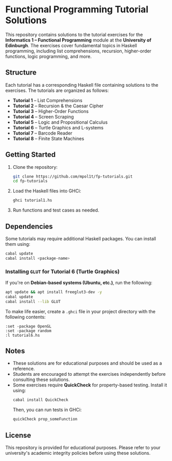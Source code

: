# Functional Programming Tutorial Solutions

This repository contains solutions to the tutorial exercises for the **Informatics 1 – Functional Programming** module at the **University of Edinburgh**. The exercises cover fundamental topics in Haskell programming, including list comprehensions, recursion, higher-order functions, logic programming, and more.

## Structure

Each tutorial has a corresponding Haskell file containing solutions to the exercises. The tutorials are organized as follows:

- **Tutorial 1** – List Comprehensions
- **Tutorial 2** – Recursion & the Caesar Cipher
- **Tutorial 3** – Higher-Order Functions
- **Tutorial 4** – Screen Scraping
- **Tutorial 5** – Logic and Propositional Calculus
- **Tutorial 6** – Turtle Graphics and L-systems
- **Tutorial 7** – Barcode Reader
- **Tutorial 8** – Finite State Machines

## Getting Started

1. Clone the repository:
   ```bash
   git clone https://github.com/mpol1t/fp-tutorials.git
   cd fp-tutorials
   ```
2. Load the Haskell files into GHCi:
   ```bash
   ghci tutorial1.hs
   ```
3. Run functions and test cases as needed.

## Dependencies

Some tutorials may require additional Haskell packages. You can install them using:
```bash
cabal update
cabal install <package-name>
```

### Installing `GLUT` for Tutorial 6 (Turtle Graphics)

If you're on **Debian-based systems (Ubuntu, etc.)**, run the following:

```bash
apt update && apt install freeglut3-dev -y
cabal update
cabal install --lib GLUT
```

To make life easier, create a `.ghci` file in your project directory with the following contents:

```
:set -package OpenGL
:set -package random
:l tutorial6.hs
```

## Notes

- These solutions are for educational purposes and should be used as a reference.
- Students are encouraged to attempt the exercises independently before consulting these solutions.
- Some exercises require **QuickCheck** for property-based testing. Install it using:
  ```bash
  cabal install QuickCheck
  ```
  Then, you can run tests in GHCi:
  ```haskell
  quickCheck prop_someFunction
  ```

## License

This repository is provided for educational purposes. Please refer to your university's academic integrity policies before using these solutions.
